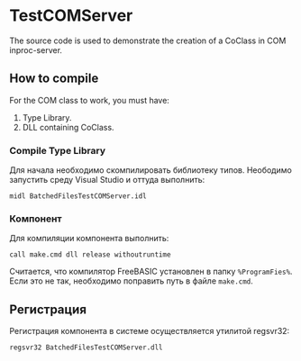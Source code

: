 ﻿# TestCOMServer

The source code is used to demonstrate the creation of a CoClass in COM inproc-server.


## How to compile

For the COM class to work, you must have:

1. Type Library.
2. DLL containing CoClass.

### Compile Type Library

Для начала необходимо скомпилировать библиотеку типов. Неободимо запустить среду Visual Studio и оттуда выполнить:

```BatchFile
midl BatchedFilesTestCOMServer.idl
```


### Компонент

Для компиляции компонента выполнить:

```BatchFile
call make.cmd dll release withoutruntime
```

Считается, что компилятор FreeBASIC установлен в папку `%ProgramFies%`. Если это не так, необходимо поправить путь в файле `make.cmd`.


## Регистрация

Регистрация компонента в системе осуществляется утилитой regsvr32:

```BatchFile
regsvr32 BatchedFilesTestCOMServer.dll
```
